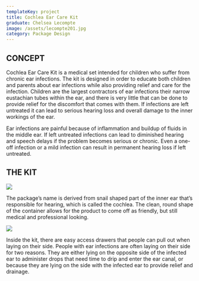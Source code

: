```yaml
---
templateKey: project
title: Cochlea Ear Care Kit
graduate: Chelsea Lecompte
image: /assets/lecompte201.jpg
category: Package Design
---
```

## CONCEPT

Cochlea Ear Care Kit is a medical set intended for children who suffer from chronic ear infections. The kit is designed in order to educate both children and parents about ear infections while also providing relief and care for the infection. Children are the largest contractors of ear infections their narrow eustachian tubes within the ear, and there is very little that can be done to provide relief for the discomfort that comes with them. If infections are left untreated it can lead to serious hearing loss and overall damage to the inner workings of the ear.

Ear infections are painful because of inflammation and buildup of fluids in the middle ear. If left untreated infections can lead to diminished hearing and speech delays if the problem becomes serious or chronic. Even a one-off infection or a mild infection can result in permanent hearing loss if left untreated.



## THE KIT

![](/assets/lecompte202.jpg)

The package’s name is derived from snail shaped part of the inner ear that’s responsible for hearing, which is called the cochlea. The clean, round shape of the container allows for the product to come off as friendly, but still medical and professional looking. 



![](/assets/lecompte203.jpg)

Inside the kit, there are easy access drawers that people can pull out when laying on their side. People with ear infections are often laying on their side for two reasons. They are either lying on the opposite side of the infected ear to administer drops that need time to drip and enter the ear canal, or because they are lying on the side with the infected ear to provide relief and drainage. 

![]()

![]()
